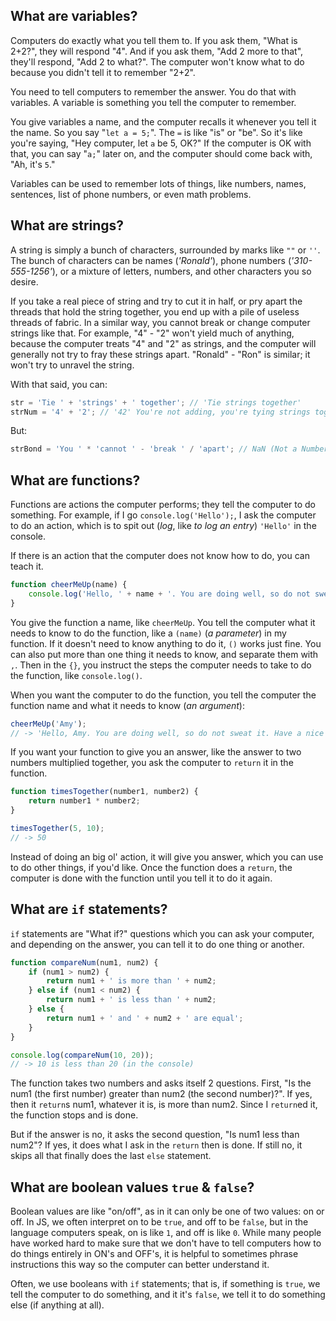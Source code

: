 ## What are variables?

Computers do exactly what you tell them to. If you ask them, "What is 2+2?", they will respond "4". And if you ask them, "Add 2 more to that", they'll respond, "Add 2 to what?". The computer won't know what to do because you didn't tell it to remember "2+2". 

You need to tell computers to remember the answer. You do that with variables. A variable is something you tell the computer to remember.

You give variables a name, and the computer recalls it whenever you tell it the name. So you say "`let a = 5;`". The `=` is like "is" or "be". So it's like you're saying, "Hey computer, let `a` be 5, OK?" If the computer is OK with that, you can say "`a;`" later on, and the computer should come back with, "Ah, it's `5`."

Variables can be used to remember lots of things, like numbers, names, sentences, list of phone numbers, or even math problems. 

## What are strings?

A string is simply a bunch of characters, surrounded by marks like `""` or `''`. The bunch of characters can be names (*'Ronald'*), phone numbers (*'310-555-1256'*), or a mixture of letters, numbers, and other characters you so desire. 

If you take a real piece of string and try to cut it in half, or pry apart the threads that hold the string together, you end up with a pile of useless threads of fabric. In a similar way, you cannot break or change computer strings like that. For example, "4" - "2" won't yield much of anything, because the computer treats "4" and "2" as strings, and the computer will generally not try to fray these strings apart. "Ronald" - "Ron" is similar; it won't try to unravel the string. 

With that said, you can:

```js
str = 'Tie ' + 'strings' + ' together'; // 'Tie strings together'
strNum = '4' + '2'; // '42' You're not adding, you're tying strings together
```

But:

```js
strBond = 'You ' * 'cannot ' - 'break ' / 'apart'; // NaN (Not a Number)
```

## What are functions?

Functions are actions the computer performs; they tell the computer to do something. For example, if I go `console.log('Hello');`, I ask the computer to do an action, which is to spit out (*log*, like *to log an entry*) `'Hello'` in the console.

If there is an action that the computer does not know how to do, you can teach it.

```js
function cheerMeUp(name) {
	console.log('Hello, ' + name + '. You are doing well, so do not sweat it. Have a nice day! :)');
}
```

You give the function a name, like `cheerMeUp`. You tell the computer what it needs to know to do the function, like a `(name)` (*a parameter*) in my function. If it doesn't need to know anything to do it, `()` works just fine. You can also put more than one thing it needs to know, and separate them with `,`. Then in the `{}`, you instruct the steps the computer needs to take to do the function, like `console.log()`.

When you want the computer to do the function, you tell the computer the function name and what it needs to know (*an argument*):

```js
cheerMeUp('Amy');
// -> 'Hello, Amy. You are doing well, so do not sweat it. Have a nice day! :)'
```

If you want your function to give you an answer, like the answer to two numbers multiplied together, you ask the computer to `return` it in the function.

```js
function timesTogether(number1, number2) {
	return number1 * number2;
}

timesTogether(5, 10);
// -> 50
```

Instead of doing an big ol' action, it will give you answer, which you can use to do other things, if you'd like. Once the function does a `return`, the computer is done with the function until you tell it to do it again.

## What are `if` statements?

`if` statements are "What if?" questions which you can ask your computer, and depending on the answer, you can tell it to do one thing or another.

```js
function compareNum(num1, num2) {
	if (num1 > num2) {
		return num1 + ' is more than ' + num2;
	} else if (num1 < num2) {
		return num1 + ' is less than ' + num2;
	} else {
		return num1 + ' and ' + num2 + ' are equal';
	}
}

console.log(compareNum(10, 20));
// -> 10 is less than 20 (in the console)
```

The function takes two numbers and asks itself 2 questions. First, "Is the num1 (the first number) greater than num2 (the second number)?". If yes, then it `return`s num1, whatever it is, is more than num2. Since I `return`ed it, the function stops and is done.

But if the answer is no, it asks the second question, "Is num1 less than num2"? If yes, it does what I ask in the `return` then is done. If still no, it skips all that finally does the last `else` statement. 

## What are boolean values `true` & `false`?

Boolean values are like "on/off", as in it can only be one of two values: on or off. In JS, we often interpret on to be `true`, and off to be `false`, but in the language computers speak, on is like `1`, and off is like `0`. While many people have worked hard to make sure that we don't have to tell computers how to do things entirely in ON's and OFF's, it is helpful to sometimes phrase instructions this way so the computer can better understand it.

Often, we use booleans with `if` statements; that is, if something is `true`, we tell the computer to do something, and it it's `false`, we tell it to do something else (if anything at all).